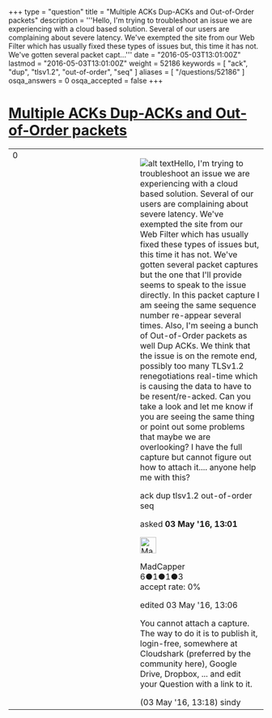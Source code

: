 +++
type = "question"
title = "Multiple ACKs Dup-ACKs and Out-of-Order packets"
description = '''Hello, I&#x27;m trying to troubleshoot an issue we are experiencing with a cloud based solution. Several of our users are complaining about severe latency. We&#x27;ve exempted the site from our Web Filter which has usually fixed these types of issues but, this time it has not. We&#x27;ve gotten several packet capt...'''
date = "2016-05-03T13:01:00Z"
lastmod = "2016-05-03T13:01:00Z"
weight = 52186
keywords = [ "ack", "dup", "tlsv1.2", "out-of-order", "seq" ]
aliases = [ "/questions/52186" ]
osqa_answers = 0
osqa_accepted = false
+++

<div class="headNormal">

# [Multiple ACKs Dup-ACKs and Out-of-Order packets](/questions/52186/multiple-acks-dup-acks-and-out-of-order-packets)

</div>

<div id="main-body">

<div id="askform">

<table id="question-table" style="width:100%;"><colgroup><col style="width: 50%" /><col style="width: 50%" /></colgroup><tbody><tr class="odd"><td style="width: 30px; vertical-align: top"><div class="vote-buttons"><div id="post-52186-score" class="post-score" title="current number of votes">0</div><div id="favorite-count" class="favorite-count"></div></div></td><td><div id="item-right"><div class="question-body"><p><img src="https://osqa-ask.wireshark.org/upfiles/seq_number_etc.PNG" alt="alt text" />Hello, I'm trying to troubleshoot an issue we are experiencing with a cloud based solution. Several of our users are complaining about severe latency. We've exempted the site from our Web Filter which has usually fixed these types of issues but, this time it has not. We've gotten several packet captures but the one that I'll provide seems to speak to the issue directly. In this packet capture I am seeing the same sequence number re-appear several times. Also, I'm seeing a bunch of Out-of-Order packets as well Dup ACKs. We think that the issue is on the remote end, possibly too many TLSv1.2 renegotiations real-time which is causing the data to have to be resent/re-acked. Can you take a look and let me know if you are seeing the same thing or point out some problems that maybe we are overlooking? I have the full capture but cannot figure out how to attach it.... anyone help me with this?</p></div><div id="question-tags" class="tags-container tags">ack dup tlsv1.2 out-of-order seq</div><div id="question-controls" class="post-controls"></div><div class="post-update-info-container"><div class="post-update-info post-update-info-user"><p>asked <strong>03 May '16, 13:01</strong></p><img src="https://secure.gravatar.com/avatar/89dfbf4981224d54fdcfdac449ad9e82?s=32&amp;d=identicon&amp;r=g" class="gravatar" width="32" height="32" alt="MadCapper&#39;s gravatar image" /><p>MadCapper<br />
<span class="score" title="6 reputation points">6</span><span title="1 badges"><span class="badge1">●</span><span class="badgecount">1</span></span><span title="1 badges"><span class="silver">●</span><span class="badgecount">1</span></span><span title="3 badges"><span class="bronze">●</span><span class="badgecount">3</span></span><br />
<span class="accept_rate" title="Rate of the user&#39;s accepted answers">accept rate:</span> <span title="MadCapper has no accepted answers">0%</span></p></img></div><div class="post-update-info post-update-info-edited"><p>edited 03 May '16, 13:06</p></div></div><div id="comments-container-52186" class="comments-container"><span id="52189"></span><div id="comment-52189" class="comment"><div id="post-52189-score" class="comment-score"></div><div class="comment-text"><p>You cannot attach a capture. The way to do it is to publish it, login-free, somewhere at Cloudshark (preferred by the community here), Google Drive, Dropbox, ... and edit your Question with a link to it.</p></div><div id="comment-52189-info" class="comment-info"><span class="comment-age">(03 May '16, 13:18)</span> sindy</div></div></div><div id="comment-tools-52186" class="comment-tools"></div><div class="clear"></div><div id="comment-52186-form-container" class="comment-form-container"></div><div class="clear"></div></div></td></tr></tbody></table>

</div>

</div>

